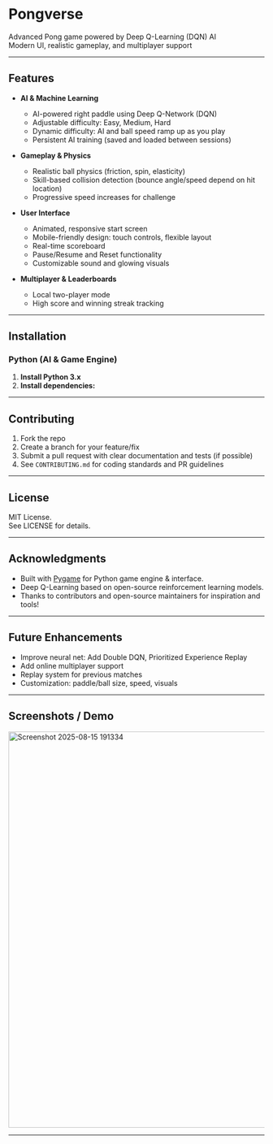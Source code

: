 # Pongverse

Advanced Pong game powered by Deep Q-Learning (DQN) AI  
Modern UI, realistic gameplay, and multiplayer support

---

## Features

- **AI & Machine Learning**
  - AI-powered right paddle using Deep Q-Network (DQN)
  - Adjustable difficulty: Easy, Medium, Hard
  - Dynamic difficulty: AI and ball speed ramp up as you play
  - Persistent AI training (saved and loaded between sessions)

- **Gameplay & Physics**
  - Realistic ball physics (friction, spin, elasticity)
  - Skill-based collision detection (bounce angle/speed depend on hit location)
  - Progressive speed increases for challenge

- **User Interface**
  - Animated, responsive start screen
  - Mobile-friendly design: touch controls, flexible layout
  - Real-time scoreboard
  - Pause/Resume and Reset functionality
  - Customizable sound and glowing visuals

- **Multiplayer & Leaderboards**
  - Local two-player mode
  - High score and winning streak tracking

---

## Installation

### Python (AI & Game Engine)

1. **Install Python 3.x**  
2. **Install dependencies:**  
---

## Contributing

1. Fork the repo
2. Create a branch for your feature/fix
3. Submit a pull request with clear documentation and tests (if possible)
4. See `CONTRIBUTING.md` for coding standards and PR guidelines

---

## License

MIT License.  
See LICENSE for details.

---

## Acknowledgments

- Built with [Pygame](https://www.pygame.org/) for Python game engine & interface.
- Deep Q-Learning based on open-source reinforcement learning models.
- Thanks to contributors and open-source maintainers for inspiration and tools!

---

## Future Enhancements

- Improve neural net: Add Double DQN, Prioritized Experience Replay
- Add online multiplayer support
- Replay system for previous matches
- Customization: paddle/ball size, speed, visuals

---

## Screenshots / Demo

<img width="789" height="780" alt="Screenshot 2025-08-15 191334" src="https://github.com/user-attachments/assets/9ef572d3-ec4b-46b3-9d79-c6ee5598d8e7" />


---

